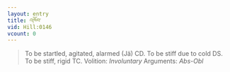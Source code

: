 ```yaml
---
layout: entry
title: འཁོབ་
vid: Hill:0146
vcount: 0
---
```

> To be startled, agitated, alarmed (Jä) CD\. To be stiff due to cold DS\. To be stiff, rigid TC\.
> Volition: _Involuntary_
> Arguments: _Abs-Obl_



